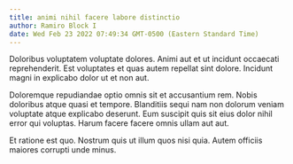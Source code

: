 ```yaml
---
title: animi nihil facere labore distinctio
author: Ramiro Block I
date: Wed Feb 23 2022 07:49:34 GMT-0500 (Eastern Standard Time)
---
```

Doloribus voluptatem voluptate dolores. Animi aut et ut incidunt occaecati reprehenderit. Est voluptates et quas autem repellat sint dolore. Incidunt magni in explicabo dolor ut et non aut.

 Doloremque repudiandae optio omnis sit et accusantium rem. Nobis doloribus atque quasi et tempore. Blanditiis sequi nam non dolorum veniam voluptate atque explicabo deserunt. Eum suscipit quis sit eius dolor nihil error qui voluptas. Harum facere facere omnis ullam aut aut.

 Et ratione est quo. Nostrum quis ut illum quos nisi quia. Autem officiis maiores corrupti unde minus.